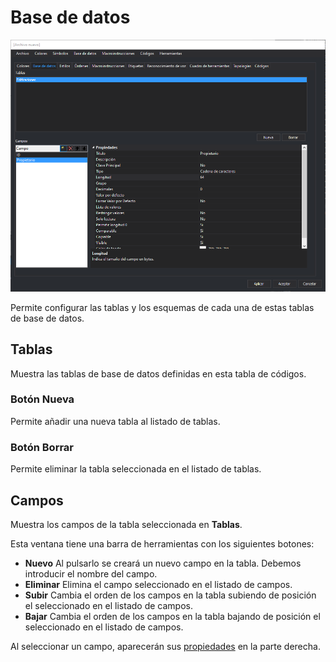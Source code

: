 # Base de datos

![Editor de tablas de códigos mostrando la tabla Edificaciones con sus campos ID y Propietario](../../../../../.gitbook/assets/pestanabasedatos.png)

Permite configurar las tablas y los esquemas de cada una de estas tablas de base de datos.

## Tablas

Muestra las tablas de base de datos definidas en esta tabla de códigos.

### Botón Nueva

Permite añadir una nueva tabla al listado de tablas.

### Botón Borrar

Permite eliminar la tabla seleccionada en el listado de tablas.

## Campos

Muestra los campos de la tabla seleccionada en **Tablas**.

Esta ventana tiene una barra de herramientas con los siguientes botones:

* **Nuevo** Al pulsarlo se creará un nuevo campo en la tabla. Debemos introducir el nombre del campo.
* **Eliminar** Elimina el campo seleccionado en el listado de campos.
* **Subir** Cambia el orden de los campos en la tabla subiendo de posición el seleccionado en el listado de campos.
* **Bajar** Cambia el orden de los campos en la tabla bajando de posición el seleccionado en el listado de campos.

Al seleccionar un campo, aparecerán sus [propiedades](propiedades-de-los-campos.md) en la parte derecha.
